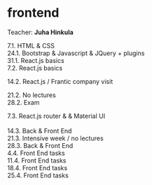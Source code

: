 # frontend
Teacher: **Juha Hinkula**


7.1. HTML & CSS </br>
24.1. Bootstrap & Javascript & JQuery + plugins</br>
31.1. React.js basics</br>
7.2. React.js basics</br>

14.2. React.js / Frantic company visit</br>

21.2. No lectures</br>
28.2. Exam</br> 

7.3. React.js router & & Material UI</br> </br>
14.3. Back & Front End</br>
21.3. Intensive week / no lectures</br>
28.3. Back & Front End</br>
4.4. Front End tasks</br>
11.4. Front End tasks</br>
18.4. Front End tasks</br>
25.4. Front End tasks</br>
